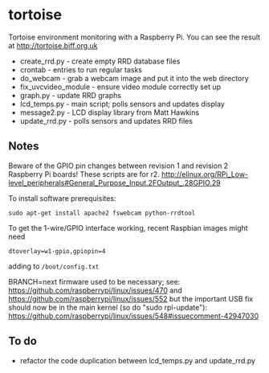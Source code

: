 tortoise
========

Tortoise environment monitoring with a Raspberry Pi. You can see the
result at http://tortoise.biff.org.uk

* create_rrd.py - create empty RRD database files
* crontab - entries to run regular tasks
* do_webcam - grab a webcam image and put it into the web directory
* fix_uvcvideo_module - ensure video module correctly set up
* graph.py - update RRD graphs
* lcd_temps.py - main script; polls sensors and updates display
* message2.py - LCD display library from Matt Hawkins
* update_rrd.py - polls sensors and updates RRD files

Notes
-----

Beware of the GPIO pin changes between revision 1 and revision 2
Raspberry Pi boards! These scripts are for r2.
http://elinux.org/RPi_Low-level_peripherals#General_Purpose_Input.2FOutput_.28GPIO.29

To install software prerequisites:

```
sudo apt-get install apache2 fswebcam python-rrdtool
```

To get the 1-wire/GPIO interface working, recent Raspbian images might
need

```dtoverlay=w1-gpio,gpiopin=4```

adding to `/boot/config.txt`

BRANCH=next firmware used to be necessary; see:
https://github.com/raspberrypi/linux/issues/470 and
https://github.com/raspberrypi/linux/issues/552
but the important USB fix should now be in the main kernel (so do
"sudo rpi-update"):
https://github.com/raspberrypi/linux/issues/548#issuecomment-42947030

To do
-----

* refactor the code duplication between lcd_temps.py and update_rrd.py

